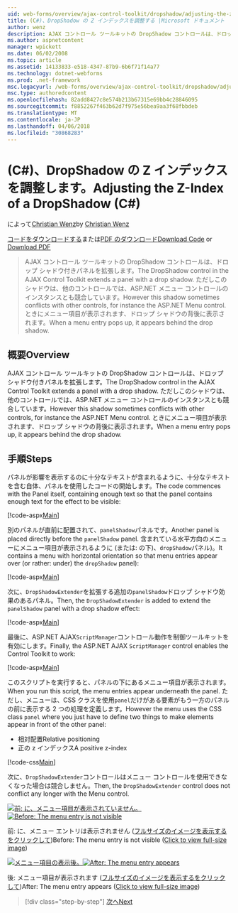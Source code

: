```yaml
---
uid: web-forms/overview/ajax-control-toolkit/dropshadow/adjusting-the-z-index-of-a-dropshadow-cs
title: (C#)、DropShadow の Z インデックスを調整する |Microsoft ドキュメント
author: wenz
description: AJAX コントロール ツールキットの DropShadow コントロールは、ドロップ シャドウ付きパネルを拡張します。 ただしこのシャドウは、insta の他のコントロールを持つ場合があります競合しています.
ms.author: aspnetcontent
manager: wpickett
ms.date: 06/02/2008
ms.topic: article
ms.assetid: 14133833-e518-4347-87b9-6b6f71f14a77
ms.technology: dotnet-webforms
ms.prod: .net-framework
msc.legacyurl: /web-forms/overview/ajax-control-toolkit/dropshadow/adjusting-the-z-index-of-a-dropshadow-cs
msc.type: authoredcontent
ms.openlocfilehash: 82add8427c8e574b213b67315e69bb4c28846095
ms.sourcegitcommit: f8852267f463b62d7f975e56bea9aa3f68fbbdeb
ms.translationtype: MT
ms.contentlocale: ja-JP
ms.lasthandoff: 04/06/2018
ms.locfileid: "30868283"
---
```

<a name="adjusting-the-z-index-of-a-dropshadow-c"></a><span data-ttu-id="64dc1-104">(C#)、DropShadow の Z インデックスを調整します。</span><span class="sxs-lookup"><span data-stu-id="64dc1-104">Adjusting the Z-Index of a DropShadow (C#)</span></span>
====================
<span data-ttu-id="64dc1-105">によって[Christian Wenz](https://github.com/wenz)</span><span class="sxs-lookup"><span data-stu-id="64dc1-105">by [Christian Wenz](https://github.com/wenz)</span></span>

<span data-ttu-id="64dc1-106">[コードをダウンロードする](http://download.microsoft.com/download/5/1/6/51652a81-500b-4f6b-88d3-617103e7941e/DropShadow1.cs.zip)または[PDF のダウンロード](http://download.microsoft.com/download/b/6/a/b6ae89ee-df69-4c87-9bfb-ad1eb2b23373/dropshadow1CS.pdf)</span><span class="sxs-lookup"><span data-stu-id="64dc1-106">[Download Code](http://download.microsoft.com/download/5/1/6/51652a81-500b-4f6b-88d3-617103e7941e/DropShadow1.cs.zip) or [Download PDF](http://download.microsoft.com/download/b/6/a/b6ae89ee-df69-4c87-9bfb-ad1eb2b23373/dropshadow1CS.pdf)</span></span>

> <span data-ttu-id="64dc1-107">AJAX コントロール ツールキットの DropShadow コントロールは、ドロップ シャドウ付きパネルを拡張します。</span><span class="sxs-lookup"><span data-stu-id="64dc1-107">The DropShadow control in the AJAX Control Toolkit extends a panel with a drop shadow.</span></span> <span data-ttu-id="64dc1-108">ただしこのシャドウは、他のコントロールでは、ASP.NET メニュー コントロールのインスタンスとも競合しています。</span><span class="sxs-lookup"><span data-stu-id="64dc1-108">However this shadow sometimes conflicts with other controls, for instance the ASP.NET Menu control.</span></span> <span data-ttu-id="64dc1-109">ときにメニュー項目が表示されます、ドロップ シャドウの背後に表示されます。</span><span class="sxs-lookup"><span data-stu-id="64dc1-109">When a menu entry pops up, it appears behind the drop shadow.</span></span>


## <a name="overview"></a><span data-ttu-id="64dc1-110">概要</span><span class="sxs-lookup"><span data-stu-id="64dc1-110">Overview</span></span>

<span data-ttu-id="64dc1-111">AJAX コントロール ツールキットの DropShadow コントロールは、ドロップ シャドウ付きパネルを拡張します。</span><span class="sxs-lookup"><span data-stu-id="64dc1-111">The DropShadow control in the AJAX Control Toolkit extends a panel with a drop shadow.</span></span> <span data-ttu-id="64dc1-112">ただしこのシャドウは、他のコントロールでは、ASP.NET メニュー コントロールのインスタンスとも競合しています。</span><span class="sxs-lookup"><span data-stu-id="64dc1-112">However this shadow sometimes conflicts with other controls, for instance the ASP.NET Menu control.</span></span> <span data-ttu-id="64dc1-113">ときにメニュー項目が表示されます、ドロップ シャドウの背後に表示されます。</span><span class="sxs-lookup"><span data-stu-id="64dc1-113">When a menu entry pops up, it appears behind the drop shadow.</span></span>

## <a name="steps"></a><span data-ttu-id="64dc1-114">手順</span><span class="sxs-lookup"><span data-stu-id="64dc1-114">Steps</span></span>

<span data-ttu-id="64dc1-115">パネルが影響を表示するのに十分なテキストが含まれるように、十分なテキストを含む自体、パネルを使用したコードの開始します。</span><span class="sxs-lookup"><span data-stu-id="64dc1-115">The code commences with the Panel itself, containing enough text so that the panel contains enough text for the effect to be visible:</span></span>

[!code-aspx[Main](adjusting-the-z-index-of-a-dropshadow-cs/samples/sample1.aspx)]

<span data-ttu-id="64dc1-116">別のパネルが直前に配置されて、`panelShadow`パネルです。</span><span class="sxs-lookup"><span data-stu-id="64dc1-116">Another panel is placed directly before the `panelShadow` panel.</span></span> <span data-ttu-id="64dc1-117">含まれている水平方向のメニューにメニュー項目が表示されるように (または: の下)、`dropShadow`パネル)。</span><span class="sxs-lookup"><span data-stu-id="64dc1-117">It contains a menu with horizontal orientation so that menu entries appear over (or rather: under) the `dropShadow` panel):</span></span>

[!code-aspx[Main](adjusting-the-z-index-of-a-dropshadow-cs/samples/sample2.aspx)]

<span data-ttu-id="64dc1-118">次に、`DropShadowExtender`を拡張する追加の`panelShadow`ドロップ シャドウ効果のあるパネル。</span><span class="sxs-lookup"><span data-stu-id="64dc1-118">Then, the `DropShadowExtender` is added to extend the `panelShadow` panel with a drop shadow effect:</span></span>

[!code-aspx[Main](adjusting-the-z-index-of-a-dropshadow-cs/samples/sample3.aspx)]

<span data-ttu-id="64dc1-119">最後に、ASP.NET AJAX`ScriptManager`コントロール動作を制御ツールキットを有効にします。</span><span class="sxs-lookup"><span data-stu-id="64dc1-119">Finally, the ASP.NET AJAX `ScriptManager` control enables the Control Toolkit to work:</span></span>

[!code-aspx[Main](adjusting-the-z-index-of-a-dropshadow-cs/samples/sample4.aspx)]

<span data-ttu-id="64dc1-120">このスクリプトを実行すると、パネルの下にあるメニュー項目が表示されます。</span><span class="sxs-lookup"><span data-stu-id="64dc1-120">When you run this script, the menu entries appear underneath the panel.</span></span> <span data-ttu-id="64dc1-121">ただし、メニューは、CSS クラスを使用`panel`だけがある要素がもう一方のパネルの前に表示する 2 つの処理を定義します。</span><span class="sxs-lookup"><span data-stu-id="64dc1-121">However the menu uses the CSS class `panel` where you just have to define two things to make elements appear in front of the other panel:</span></span>

- <span data-ttu-id="64dc1-122">相対配置</span><span class="sxs-lookup"><span data-stu-id="64dc1-122">Relative positioning</span></span>
- <span data-ttu-id="64dc1-123">正の z インデックス</span><span class="sxs-lookup"><span data-stu-id="64dc1-123">A positive z-index</span></span>

[!code-css[Main](adjusting-the-z-index-of-a-dropshadow-cs/samples/sample5.css)]

<span data-ttu-id="64dc1-124">次に、`DropShadowExtender`コントロールはメニュー コントロールを使用できなくなった場合は競合しません。</span><span class="sxs-lookup"><span data-stu-id="64dc1-124">Then, the `DropShadowExtender` control does not conflict any longer with the Menu control.</span></span>


<span data-ttu-id="64dc1-125">[![前: に、メニュー項目が表示されていません。](adjusting-the-z-index-of-a-dropshadow-cs/_static/image2.png)](adjusting-the-z-index-of-a-dropshadow-cs/_static/image1.png)</span><span class="sxs-lookup"><span data-stu-id="64dc1-125">[![Before: The menu entry is not visible](adjusting-the-z-index-of-a-dropshadow-cs/_static/image2.png)](adjusting-the-z-index-of-a-dropshadow-cs/_static/image1.png)</span></span>

<span data-ttu-id="64dc1-126">前: に、メニュー エントリは表示されません ([フルサイズのイメージを表示するをクリックして](adjusting-the-z-index-of-a-dropshadow-cs/_static/image3.png))</span><span class="sxs-lookup"><span data-stu-id="64dc1-126">Before: The menu entry is not visible ([Click to view full-size image](adjusting-the-z-index-of-a-dropshadow-cs/_static/image3.png))</span></span>


<span data-ttu-id="64dc1-127">[![メニュー項目の表示後。](adjusting-the-z-index-of-a-dropshadow-cs/_static/image5.png)](adjusting-the-z-index-of-a-dropshadow-cs/_static/image4.png)</span><span class="sxs-lookup"><span data-stu-id="64dc1-127">[![After: The menu entry appears](adjusting-the-z-index-of-a-dropshadow-cs/_static/image5.png)](adjusting-the-z-index-of-a-dropshadow-cs/_static/image4.png)</span></span>

<span data-ttu-id="64dc1-128">後: メニュー項目が表示されます ([フルサイズのイメージを表示するをクリックして](adjusting-the-z-index-of-a-dropshadow-cs/_static/image6.png))</span><span class="sxs-lookup"><span data-stu-id="64dc1-128">After: The menu entry appears ([Click to view full-size image](adjusting-the-z-index-of-a-dropshadow-cs/_static/image6.png))</span></span>

> [!div class="step-by-step"]
> [<span data-ttu-id="64dc1-129">次へ</span><span class="sxs-lookup"><span data-stu-id="64dc1-129">Next</span></span>](manipulating-dropshadow-properties-from-client-code-cs.md)
